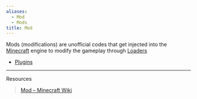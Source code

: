 ```yaml
---
aliases:
  - Mod
  - Mods
title: Mod
---
```


Mods (modifications) are unofficial codes that get injected into the [Minecraft](/mcwiki/minecraft) engine to modify the gameplay through [Loaders](/mcwiki/modloader)

- [Plugins](/mcwiki/plugin)

---

Resources
> [Mod – Minecraft Wiki](https://minecraft.wiki/w/Mod)